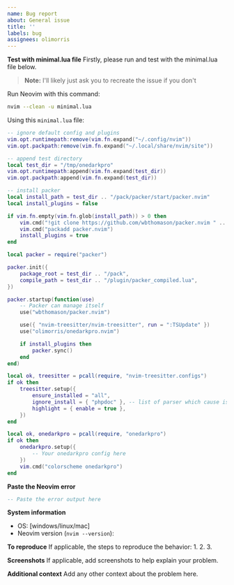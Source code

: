 ```yaml
---
name: Bug report
about: General issue
title: ''
labels: bug
assignees: olimorris
---
```


**Test with minimal.lua file**
Firstly, please run and test with the minimal.lua file below.

> **Note:** I'll likely just ask you to recreate the issue if you don't

Run Neovim with this command:
```bash
nvim --clean -u minimal.lua
```

Using this `minimal.lua` file:

```lua
-- ignore default config and plugins
vim.opt.runtimepath:remove(vim.fn.expand("~/.config/nvim"))
vim.opt.packpath:remove(vim.fn.expand("~/.local/share/nvim/site"))

-- append test directory
local test_dir = "/tmp/onedarkpro"
vim.opt.runtimepath:append(vim.fn.expand(test_dir))
vim.opt.packpath:append(vim.fn.expand(test_dir))

-- install packer
local install_path = test_dir .. "/pack/packer/start/packer.nvim"
local install_plugins = false

if vim.fn.empty(vim.fn.glob(install_path)) > 0 then
    vim.cmd("!git clone https://github.com/wbthomason/packer.nvim " .. install_path)
    vim.cmd("packadd packer.nvim")
    install_plugins = true
end

local packer = require("packer")

packer.init({
    package_root = test_dir .. "/pack",
    compile_path = test_dir .. "/plugin/packer_compiled.lua",
})

packer.startup(function(use)
    -- Packer can manage itself
    use("wbthomason/packer.nvim")

    use({ "nvim-treesitter/nvim-treesitter", run = ":TSUpdate" })
    use("olimorris/onedarkpro.nvim")

    if install_plugins then
        packer.sync()
    end
end)

local ok, treesitter = pcall(require, "nvim-treesitter.configs")
if ok then
    treesitter.setup({
        ensure_installed = "all",
        ignore_install = { "phpdoc" }, -- list of parser which cause issues or crashes
        highlight = { enable = true },
    })
end

local ok, onedarkpro = pcall(require, "onedarkpro")
if ok then
    onedarkpro.setup({
        -- Your onedarkpro config here
    })
    vim.cmd("colorscheme onedarkpro")
end
```

**Paste the Neovim error**
```lua
-- Paste the error output here
```

**System information**
- OS: [windows/linux/mac]
- Neovim version (`nvim --version`):

**To reproduce**
If applicable, the steps to reproduce the behavior:
1.
2.
3.

**Screenshots**
If applicable, add screenshots to help explain your problem.

**Additional context**
Add any other context about the problem here.
